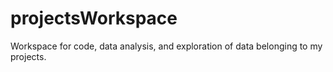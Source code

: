 # projectsWorkspace
Workspace for code, data analysis, and exploration of data belonging to my projects.
